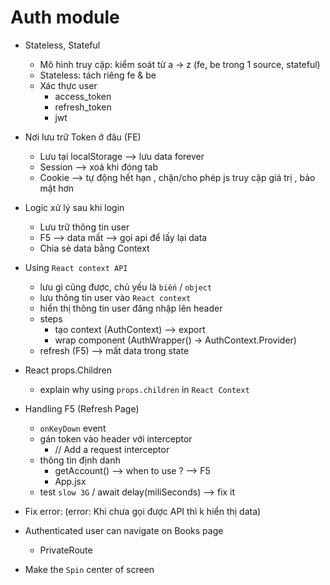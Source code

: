 # Auth module

- Stateless, Stateful
    - Mô hình truy cập: kiểm soát từ a -> z (fe, be trong 1 source, stateful)
    - Stateless: tách riêng fe & be
    - Xác thực user 
        - access_token
        - refresh_token
        - jwt 
- Nơi lưu trữ Token ở đâu (FE)
    - Lưu tại localStorage --> lưu data forever
    - Session --> xoá khi đóng tab 
    - Cookie --> tự động hết hạn , chặn/cho phép js truy cập giá trị , bảo mật hơn 
- Logic xử lý sau khi login 
    - Lưu trữ thông tin user 
    - F5 --> data mất --> gọi api để lấy lại data 
    - Chia sẻ data bằng Context 

- Using `React context API`
    - lưu gì cũng được, chủ yếu là `biến` / `object` 
    - lưu thông tin user vào `React context`
    - hiển thị thông tin user đăng nhập lên header 
    - steps
        - tạo context (AuthContext) --> export 
        - wrap component (AuthWrapper() -> AuthContext.Provider)
    - refresh (F5) --> mất data trong state 
- React props.Children
    - explain why using `props.children` in `React Context`
- Handling F5 (Refresh Page)
    - `onKeyDown` event
    - gán token vào header với interceptor
        - // Add a request interceptor
    - thông tin định danh 
        - getAccount() --> when to use ? --> F5
        - App.jsx
    - test `slow 3G` / await delay(miliSeconds) --> fix it 
- Fix error: (error: Khi chưa gọi được API thì k hiển thị data)
- Authenticated user can navigate on Books page
    - PrivateRoute
- Make the `Spin` center of screen
